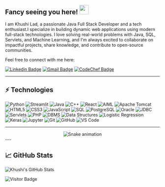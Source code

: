 ## Fancy seeing you here! <img src="https://raw.githubusercontent.com/aemmadi/aemmadi/master/wave.gif" width="30">

I am Khushi Lad, a passionate Java Full Stack Developer and a tech enthusiast.I specialize in building dynamic web applications using modern full-stack technologies. I love solving real-world problems with Java, SQL, Servlets, and Machine Learning, and I'm always excited to collaborate on impactful projects, share knowledge, and contribute to open-source communities.

Feel free to connect with me here:

[![Linkedin Badge](https://img.shields.io/badge/-khushilad24-blue?style=flat-square&logo=Linkedin&logoColor=white&link=https://www.linkedin.com/in/khushilad24/)](https://www.linkedin.com/in/khushilad24/)
[![Gmail Badge](https://img.shields.io/badge/-khushiklad24@gmail.com-c14438?style=flat-square&logo=Gmail&logoColor=white&link=mailto:khushiklad24@gmail.com)](mailto:khushiklad24@gmail.com)
[![CodeChef Badge](https://img.shields.io/badge/-khushiklad24-black?style=flat-square&logo=codechef&logoColor=white&link=https://www.codechef.com/users/khushiklad24)](https://www.codechef.com/users/khushiklad24)

---

## ⚡ Technologies

![Python](https://img.shields.io/badge/-Python-black?style=flat-square&logo=Python)
![Streamlit](https://img.shields.io/badge/-Streamlit-darkred?style=flat-square&logo=streamlit)
![Java](https://img.shields.io/badge/-Java-E34A86?style=flat-square&logo=java)
![C++](https://img.shields.io/badge/-C++-00599C?style=flat-square&logo=c)
![React](https://img.shields.io/badge/-React-black?style=flat-square&logo=react)
![AIML](https://img.shields.io/badge/-AIML-green?style=flat-square)
![Apache Tomcat](https://img.shields.io/badge/-Apache%20Tomcat-F8DC75?style=flat-square&logo=apachetomcat)
![HTML5](https://img.shields.io/badge/-HTML5-E34F26?style=flat-square&logo=html5&logoColor=white)
![CSS3](https://img.shields.io/badge/-CSS3-1572B6?style=flat-square&logo=css3)
![JavaScript](https://img.shields.io/badge/-JavaScript-black?style=flat-square&logo=javascript)
![SQL](https://img.shields.io/badge/-SQL-4479A1?style=flat-square&logo=mysql)
![PostgreSQL](https://img.shields.io/badge/-PostgreSQL-336791?style=flat-square&logo=postgresql)
![Oracle](https://img.shields.io/badge/-Oracle-F80000?style=flat-square&logo=oracle)
![JDBC](https://img.shields.io/badge/-JDBC-yellow?style=flat-square)
![Servlets](https://img.shields.io/badge/-Servlets-blue?style=flat-square)
![PHP](https://img.shields.io/badge/-PHP-777BB4?style=flat-square&logo=php)
![DBMS](https://img.shields.io/badge/-DBMS-blueviolet?style=flat-square)
![Data Structures](https://img.shields.io/badge/-Data%20Structures-ffb347?style=flat-square)
![Logistic Regression](https://img.shields.io/badge/-Logistic%20Regression-lightgrey?style=flat-square)
![Keras](https://img.shields.io/badge/-Keras-D00000?style=flat-square&logo=keras)
![Jupyter](https://img.shields.io/badge/-Jupyter-F37626?style=flat-square&logo=jupyter)
![Git](https://img.shields.io/badge/-Git-black?style=flat-square&logo=git)
![GitHub](https://img.shields.io/badge/-GitHub-181717?style=flat-square&logo=github)
![VS Code](https://img.shields.io/badge/-VS%20Code-007ACC?style=flat-square&logo=visual-studio-code)

---
<!-- Snake Game Repo View -->

<div align="center">
  <img src="https://profile-readme-generator.com/assets/snake.svg" alt="Snake animation" />
</div>
---

## 📈 GitHub Stats

![Khushi's GitHub Stats](https://github-readme-stats.vercel.app/api?username=khushilad24&show_icons=true&count_private=true&include_all_commits=true&theme=radical)

![Visitor Badge](https://visitor-badge.laobi.icu/badge?page_id=khushi-lad.khushi-lad)




